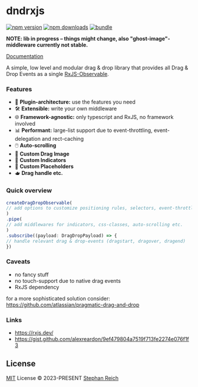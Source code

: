 # dndrxjs

[![npm version][npm-version-src]][npm-version-href]
[![npm downloads][npm-downloads-src]][npm-downloads-href]
[![bundle][bundle-src]][bundle-href]
 

**NOTE: lib in progress – things might change, also "ghost-image"-middleware currently not stable.**

[Documentation](https://yff111.github.io/dndrxjs)


A simple, low level and modular drag & drop library that provides all Drag & Drop Events as a single [RxJS-Observable](https://rxjs.dev/guide/observable).

### Features 
- 🧩 **Plugin-architecture:** use the features you need 
- 🛠 **Extensible:** write your own middleware 
- 🌐 **Framework-agnostic:** only typescript and RxJS, no framework involved
- 📊 **Performant:** large-list support due to event-throttling, event-delegation and rect-caching
- 🖱️ **Auto-scrolling**
- 👻 **Custom Drag Image**
- 👻 **Custom Indicators**
- 👻 **Custom Placeholders**
- 🫖 **Drag handle etc.**

### Quick overview

```ts
createDragDropObservable(
// add options to customize positioning rules, selectors, event-throttling etc.
)
.pipe(
// add middlewares for indicators, css-classes, auto-scrolling etc.
)
.subscribe((payload: DragDropPayload) => {
// handle relevant drag & drop-events (dragstart, dragover, dragend)
})

```

### Caveats

- no fancy stuff
- no touch-support due to native drag events 
- RxJS dependency

for a more sophisticated solution consider: https://github.com/atlassian/pragmatic-drag-and-drop



### Links

- https://rxjs.dev/
- https://gist.github.com/alexreardon/9ef479804a7519f713fe2274e076f1f3




## License

[MIT](https://github.com/yff111/dndrxjs/blob/main/LICENSE) License © 2023-PRESENT [Stephan Reich](https://github.com/yff111)


[npm-version-src]: https://img.shields.io/npm/v/dndrxjs?style=flat&colorA=080f12&colorB=1fa669
[npm-version-href]: https://npmjs.com/package/dndrxjs
[npm-downloads-src]: https://img.shields.io/npm/dm/dndrxjs?style=flat&colorA=080f12&colorB=1fa669
[npm-downloads-href]: https://npmjs.com/package/dndrxjs
[bundle-src]: https://img.shields.io/bundlephobia/minzip/dndrxjs?style=flat&colorA=080f12&colorB=1fa669&label=minzip
[bundle-href]: https://bundlephobia.com/result?p=dndrxjs